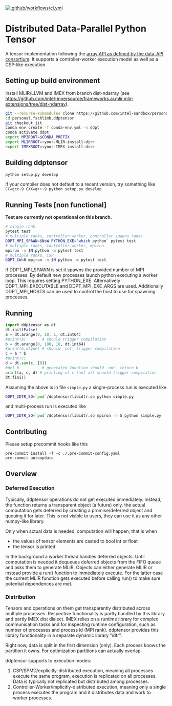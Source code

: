 [![.github/workflows/ci.yml](https://github.com/intel-sandbox/personal.fschlimb.ddptensor/actions/workflows/ci.yml/badge.svg)](https://github.com/intel-sandbox/personal.fschlimb.ddptensor/actions/workflows/ci.yml)
# Distributed Data-Parallel Python Tensor
A tensor implementation following the [array API as defined by the data-API consortium](https://data-apis.org/array-api/latest/index.html).
It supports a controller-worker execution model as well as a CSP-like execution.

## Setting up build environment
Install MLIR/LLVM and IMEX from branch dist-ndarray (see https://github.com/intel-innersource/frameworks.ai.mlir.mlir-extensions/tree/dist-ndarray).
```bash
git --recurse-submodules clone https://github.com/intel-sandbox/personal.fschlimb.ddptensor
cd personal.fschlimb.ddptensor
git checkout jit
conda env create -f conda-env.yml -n ddpt
conda activate ddpt
export MPIROOT=$CONDA_PREFIX
export MLIRROOT=<your-MLIR-install-dir>
export IMEXROOT=<your-IMEX-install-dir>
```
## Building ddptensor
```bash
python setup.py develop
```
If your compiler does not default to a recent version, try something like `CC=gcc-9 CXX=g++-9 python setup.py develop`

## Running Tests [non functional]
__Test are currently not operational on this branch.__

```bash
# single rank
pytest test
# multiple ranks, controller-worker, controller spawns ranks
DDPT_MPI_SPAWN=$NoW PYTHON_EXE=`which python` pytest test
# multiple ranks, controller-worker, mpirun
mpirun -n $N python -m pytest test
# multiple ranks, CSP
DDPT_CW=0 mpirun -n $N python -m pytest test
```

If DDPT_MPI_SPAWN is set it spawns the provided number of MPI processes.
By default new processes launch python executing a worker loop.
This requires setting PYTHON_EXE.
Alternatively DDPT_MPI_EXECUTABLE and DDPT_MPI_EXE_ARGS are used.
Additionally DDPT_MPI_HOSTS can be used to control the host to use for spawning processes.

## Running
```python
import ddptensor as dt
dt.init(False)
a = dt.arange(0, 10, 1, dt.int64)
#print(a)       # should trigger compilation
b = dt.arange(0, 100, 10, dt.int64)
#print(b.dtype) # should _not_ trigger compilation
c = a * b
#print(c)
d = dt.sum(c, [0])
#del b          # generated function should _not_ return b
print(a, c, d) # printing of c (not a!) should trigger compilation
dt.fini()
```
Assuming the above is in file `simple.py` a single-process run is executed like
```bash
DDPT_IDTR_SO=`pwd`/ddptensor/libidtr.so python simple.py
```
and multi-process run is executed like
```bash
DDPT_IDTR_SO=`pwd`/ddptensor/libidtr.so mpirun -n 5 python simple.py
```

## Contributing
Please setup precommit hooks like this
```
pre-commit install -f -c ./.pre-commit-config.yaml
pre-commit autoupdate
```

## Overview
### Deferred Execution
Typically, ddptensor operations do not get executed immediately. Instead, the function returns a transparent object (a future) only.
the actual computation gets deferred by creating a promise/deferred object and queuing it for later. This is not visible to users, they can use it as any other numpy-like library.

Only when actual data is needed, computation will happen; that is when
- the values of tensor elements are casted to bool int or float
- the tensor is printed

In the background a worker thread handles deferred objects. Until computation is needed it dequeues deferred objects from the FIFO queue and asks them to generate MLIR.
Objects can either generate MLIR or instead provide a run() function to immediately execute. For the latter case the current MLIR function gets executed before calling run() to make sure potential dependences are met.

### Distribution
Tensors and operations on them get transparently distributed across multiple processes. Respective functionality is partly handled by this library and partly IMEX dist dialect.
IMEX relies on a runtime library for complex communication tasks and for inspecting runtime configuration, such as number of processes and process id (MPI rank).
ddptensor provides this library functionality in a separate dynamic library "idtr".

Right now, data is split in the first dimension (only). Each process knows the partition it owns. For optimization partitions can actually overlap.

ddptensor supports to execution modes:
1. CSP/SPMD/explicitly-distributed execution, meaning all processes execute the same program, execution is replicated on all processes. Data is typically not replicated but distributed among processes.
2. Controller-Worker/implicitly-distributed execution, meaning only a single process executes the program and it distributes data and work to worker processes.
